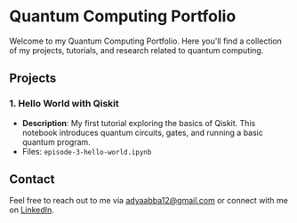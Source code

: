 # Quantum Computing Portfolio

Welcome to my Quantum Computing Portfolio. Here you'll find a collection of my projects, tutorials, and research related to quantum computing.

## Projects

### 1. Hello World with Qiskit
- **Description**: My first tutorial exploring the basics of Qiskit. This notebook introduces quantum circuits, gates, and running a basic quantum program.
- Files: `episode-3-hello-world.ipynb`
  

## Contact

Feel free to reach out to me via adyaabba12@gmail.com or connect with me on [LinkedIn](https://www.linkedin.com/in/adya_abba).
